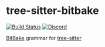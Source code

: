 # tree-sitter-bitbake

[![Build Status](https://github.com/amaanq/tree-sitter-bitbake/actions/workflows/ci.yml/badge.svg)](https://github.com/amaanq/tree-sitter-bitbake/actions/workflows/ci.yml)
[![Discord](https://img.shields.io/discord/1063097320771698699?logo=discord)](https://discord.gg/w7nTvsVJhm)

[BitBake](https://docs.yoctoproject.org/bitbake/) grammar for [tree-sitter](https://tree-sitter.github.io)
